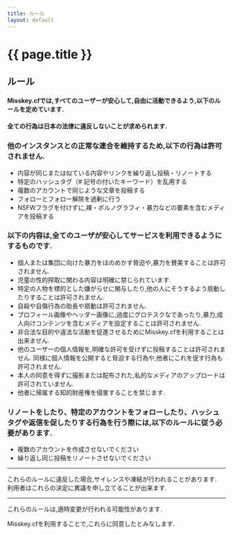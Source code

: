 ```yaml
---
title: ルール
layout: default
---
```

 
# {{ page.title }}

## ルール
#### Misskey.cfでは,すべてのユーザーが安心して,自由に活動できるよう,以下のルールを定めています.
#### 全ての行為は日本の法律に違反しないことが求められます.


### 他のインスタンスとの正常な連合を維持するため,以下の行為は許可されません.  
- 内容が同じまたは似ている内容やリンクを繰り返し投稿・リノートする    
- 特定のハッシュタグ（# 記号の付いたキーワード）を乱用する  
- 複数のアカウントで同じような文章を投稿する  
- フォローとフォロー解除を過剰に行う  
- NSFWフラグを付けずに,裸・ポルノグラフィ・暴力などの要素を含むメディアを投稿する  



### 以下の内容は,全てのユーザが安心してサービスを利用できるようにするものです.
- 個人または集団に向けた暴力をほのめかす脅迫や,暴力を賛美することは許可されません.   
- 児童の性的搾取に関わる内容は明確に禁じられています.  
- 特定の人物を標的とした嫌がらせに関与したり,他の人にそうするよう扇動したりすることは許可されません.  
- 自殺や自傷行為の助長や扇動は許可されません.  
- プロフィール画像やヘッダー画像に,過度にグロテスクなであったり,暴力,成人向けコンテンツを含むメディアを設定することは許可されません.  
- 非合法な目的や違法な活動を促進させるためにMisskey.cfを利用することは出来ません.  
- 他のユーザーの個人情報を,明確な許可を受けずに投稿することは許可されません. 同様に個人情報を公開すると脅迫する行為や,他者にこれを促す行為も許可されません.  
- 本人の同意を得ずに撮影または配布された,私的なメディアのアップロードは許可されていません.  
- 他者に帰属する知的財産権を侵害することを禁じます.  


### リノートをしたり、特定のアカウントをフォローしたり、ハッシュタグや返信を促したりする行為を行う際には,以下のルールに従う必要があります.  
- 複数のアカウントを作成させないでください  
- 繰り返し同じ投稿をリノートさせないでください  

*****

これらのルールに違反した場合,サイレンスや凍結が行われることがあります.  
利用者はこれらの決定に異議を申し立てることが出来ます.  

*****

これらのルールは,適時変更が行われる可能性があります.  

Misskey.cfを利用することで,これらに同意したとみなします.  
